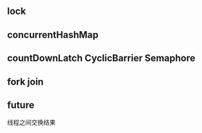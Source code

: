 ## lock 

## concurrentHashMap



## countDownLatch CyclicBarrier Semaphore

## fork join


## future
线程之间交换结果